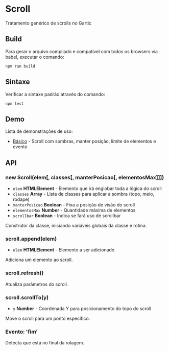 # Scroll

Tratamento genérico de scrolls no Gartic

## Build

Para gerar o arquivo compilado e compatível com todos os browsers via babel,
executar o comando:
```
npm run build
```

## Sintaxe

Verificar a sintaxe padrão através do comando:
```
npm test
```
## Demo
Lista de demonstrações de uso:
- [Básico](demos/basico/) - Scroll com sombras, manter posição, limite de elementos e evento

## API

### new Scroll(elem[, classes[, manterPosicao[, elementosMax]]])
- `elem` **HTMLElement** - Elemento que irá englobar toda a lógica do scroll
- `classes` **Array** - Lista de classes para aplicar a sombra (topo, meio, rodape)
- `manterPosicao` **Boolean** - Fixa a posição de visão do scroll
- `elementosMax` **Number** - Quantidade máxima de elementos
- `scrollbar` **Boolean** - Indica se fará uso de scrollbar

Construtor da classe, iniciando variáveis globais da classe e rotina.

### scroll.append(elem)
- `elem` **HTMLElement** - Elemento a ser adicionado

Adiciona um elemento ao scroll.

### scroll.refresh()

Atualiza parâmetros do scroll.

### scroll.scrollTo(y)
- `y` **Number** - Coordenada Y para posicionamento do topo do scroll

Move o scroll para um ponto específico.

### Evento: 'fim'

Detecta que está no final da rolagem.
